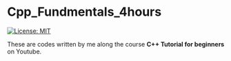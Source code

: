 # Cpp_Fundmentals_4hours
[![License: MIT](https://img.shields.io/badge/License-MIT-yellow.svg)](https://opensource.org/licenses/MIT)

These are codes written by me along the course **C++ Tutorial for beginners** on Youtube.
